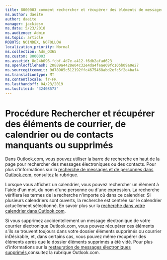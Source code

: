 ```yaml
---
title: 8000003 comment rechercher et récupérer des éléments de messagerie, de calendrier ou de contacts manquants ou supprimés
ms.author: daeite
author: daeite
manager: jackiesm
ms.date: 5/23/2018
ms.audience: Admin
ms.topic: article
ROBOTS: NOINDEX, NOFOLLOW
localization_priority: Normal
ms.collection: Adm_O365
ms.custom: 8000003
ms.assetid: 8e24b096-fcbf-4d7e-a412-f6db2afad623
ms.openlocfilehash: 20889a4428e04c32e4da4feae09fc10bb09a0e27
ms.sourcegitcommit: 9d78905c512192ffc4675468abd2efc5f2e4baf4
ms.translationtype: MT
ms.contentlocale: fr-FR
ms.lasthandoff: 04/23/2019
ms.locfileid: "32408573"
---
```

# <a name="how-to-find-and-recover-missing-or-deleted-email-calendar-or-contacts-items"></a>Procédure Rechercher et récupérer des éléments de courrier, de calendrier ou de contacts manquants ou supprimés

Dans Outlook.com, vous pouvez utiliser la barre de recherche en haut de la page pour rechercher des messages électroniques ou des contacts. Pour plus d'informations sur la [recherche de messages et de personnes dans Outlook.com](https://support.office.com/article/88108edf-028e-4306-b87e-7400bbb40aa7), consultez la rubrique.
  
Lorsque vous affichez un calendrier, vous pouvez rechercher un élément à l'aide d'un mot, du nom d'une personne ou d'une expression. La recherche vérifiera les termes de la recherche n'importe où dans ce calendrier. Si plusieurs calendriers sont ouverts, la recherche est centrée sur le calendrier actuellement sélectionné. En savoir plus sur la [recherche dans votre calendrier dans Outlook.com](https://support.office.com/article/5bc05289-c84c-4849-95a8-7eac05ed478a).
  
Si vous supprimez accidentellement un message électronique de votre courrier électronique Outlook.com, vous pouvez récupérer ces éléments s'ils se trouvent toujours dans votre dossier éléments supprimés ou courrier inDésirable, et, dans certains cas, vous pouvez même récupérer des éléments après que le dossier éléments supprimés a été vidé. Pour plus d'informations sur la [restauration de messages électroniques supprimés,](https://support.office.com/article/cf06ab1b-ae0b-418c-a4d9-4e895f83ed50)consultez la rubrique Outlook.com.
  


